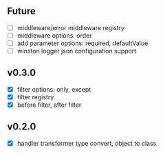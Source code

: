 ## Future
- [ ] middleware/error middleware registry
- [ ] middleware options: order
- [ ] add parameter options: required, defaultValue 
- [ ] winston logger json configuration support

## v0.3.0
- [x] filter options: only, except
- [x] filter registry
- [x] before filter, after filter

## v0.2.0
- [x] handler transformer type convert, object to class